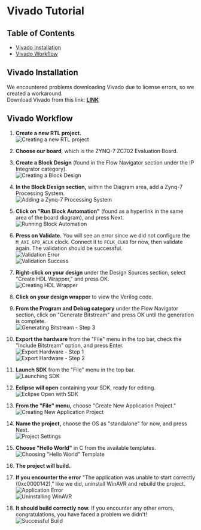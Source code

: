 # Vivado Tutorial

## Table of Contents
- [Vivado Installation](#vivado-installation)
- [Vivado Workflow](#vivado-workflow)

## Vivado Installation

We encountered problems downloading Vivado due to license errors, so we created a workaround.  
Download Vivado from this link: **[LINK](https://getintopc.com/softwares/design/xilinx-vivado-design-suite-2018-free-download/)**

## Vivado Workflow

1. **Create a new RTL project.**  
   ![Creating a new RTL project](images/Creating_a_new_RTL_project.png)
   
2. **Choose our board**, which is the ZYNQ-7 ZC702 Evaluation Board.

3. **Create a Block Design** (found in the Flow Navigator section under the IP Integrator category).  
   ![Creating a Block Design](images/Creating_a_Block_Design.png)

4. **In the Block Design section,** within the Diagram area, add a Zynq-7 Processing System.  
   ![Adding a Zynq-7 Processing System](images/Adding_a_Zynq_7_Processing_System.png)

5. **Click on "Run Block Automation"** (found as a hyperlink in the same area of the board diagram), and press Next.  
   ![Running Block Automation](images/Running_Block_Automation.png)

6. **Press on Validate.** You will see an error since we did not configure the `M_AXI_GP0_ACLK` clock. Connect it to `FCLK_CLK0` for now, then validate again. The validation should be successful.  
   ![Validation Error](images/Validation_Error.png)  
   ![Validation Success](images/Validation_Success.png)

7. **Right-click on your design** under the Design Sources section, select "Create HDL Wrapper," and press OK.  
   ![Creating HDL Wrapper](images/Creating_HDL_Wrapper.png)

8. **Click on your design wrapper** to view the Verilog code.

9. **From the Program and Debug category** under the Flow Navigator section, click on "Generate Bitstream" and press OK until the generation is complete.  
   ![Generating Bitstream - Step 3](images/Generating_Bitstream.png)

10. **Export the hardware** from the "File" menu in the top bar, check the "Include Bitstream" option, and press Enter.  
    ![Export Hardware - Step 1](images/Export_Hardware.png)  
    ![Export Hardware - Step 2](images/Export_Hardware_step2.png)

11. **Launch SDK** from the "File" menu in the top bar.  
    ![Launching SDK](images/Launching_SDK.png)

12. **Eclipse will open** containing your SDK, ready for editing.  
    ![Eclipse Open with SDK](images/Eclipse_Open_with_SDK.png)

13. **From the "File" menu,** choose "Create New Application Project."  
    ![Creating New Application Project](images/Creating_New_Application_Project.png)

14. **Name the project,** choose the OS as "standalone" for now, and press Next.  
    ![Project Settings](images/Project_Settings.png)

15. **Choose "Hello World"** in C from the available templates.  
    ![Choosing "Hello World" Template](images/Choosing_Hello_World_Template.png)

16. **The project will build.**

17. **If you encounter the error** "The application was unable to start correctly (0xc0000142)," like we did, uninstall WinAVR and rebuild the project.  
    ![Application Error](images/Application_Error.png)  
    ![Uninstalling WinAVR](images/Uninstalling_WinAVR.png)

18. **It should build correctly now.** If you encounter any other errors, congratulations, you have faced a problem we didn't!  
    ![Successful Build](images/Successful_Build.png)

